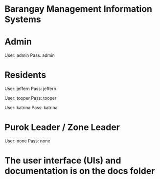 # Barangay Management Information Systems

# Admin
User: admin
Pass: admin

# Residents
User: jeffern
Pass: jeffern

User: tooper
Pass: tooper

User: katrina
Pass: katrina

# Purok Leader / Zone Leader
User: none
Pass: none


# The user interface (UIs) and documentation is on the docs folder